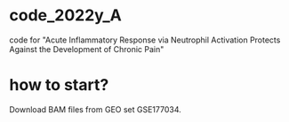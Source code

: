 # code_2022y_A
code for "Acute Inflammatory Response via Neutrophil Activation Protects Against the Development of Chronic Pain"

# how to start?
Download BAM files from GEO set GSE177034.
